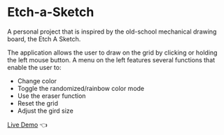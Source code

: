 # Etch-a-Sketch

A personal project that is inspired by the old-school mechanical drawing board, the Etch A Sketch.

The application allows the user to draw on the grid by clicking or holding the left mouse button. 
A menu on the left features several functions that enable the user to:
 - Change color
 - Toggle the randomized/rainbow color mode
 - Use the eraser function
 - Reset the grid
 - Adjust the gird size

[Live Demo](https://babopeter.github.io/Etch-a-Sketch/) :point_left:
